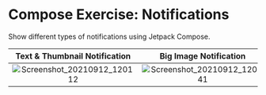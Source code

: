 # Compose Exercise: Notifications
Show different types of notifications using Jetpack Compose.

Text & Thumbnail Notification | Big Image Notification
:---: | :---:
![Screenshot_20210912_120112](https://user-images.githubusercontent.com/67064997/132974053-6b1961d5-dbe7-4d53-8a17-eb0d4e9d5cd6.png) | ![Screenshot_20210912_120141](https://user-images.githubusercontent.com/67064997/132974054-497f32b6-0bb2-4b44-b2b4-952da45f0568.png)
